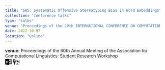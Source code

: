 ```yaml
---
title: "SOS: Systematic Offensive Stereotyping Bias in Word Embeddings"
collection: "Conference talks"
type: "talks"
venue: "Proceedings of the 29th INTERNATIONAL CONFERENCE ON COMPUTATIONAL LINGUISTICS"
date: 2022-10-07
location: "Online"
---
```

<b>venue:</b> Proceedings of the 60th Annual Meeting of the Association for Computational Linguistics: Student Research Workshop<br>
<a href="/files/talks/2022/SOS_2022/sos_ppt.pdf"><img src="/images/ppt_symbol.png" alt="Link to PPT" style="width:22px;height:22px;"></a>
<a href="/files/talks/2022/SOS_2022/video1694538340.mp4"><img src="/images/lecture_symbol.png" alt="Link to Talk" style="width:22px;height:22px;"></a>
